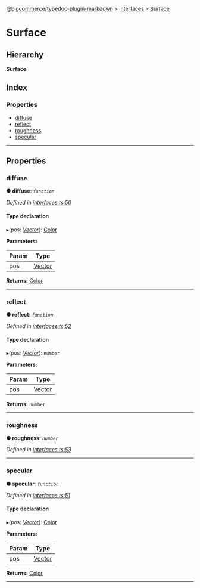 [@bigcommerce/typedoc-plugin-markdown](../README.md) > [interfaces](../modules/interfaces.md) > [Surface](../interfaces/interfaces.surface.md)

# Surface

## Hierarchy

**Surface**

## Index

### Properties

* [diffuse](interfaces.surface.md#markdown-header-diffuse)
* [reflect](interfaces.surface.md#markdown-header-reflect)
* [roughness](interfaces.surface.md#markdown-header-roughness)
* [specular](interfaces.surface.md#markdown-header-specular)

---

## Properties

###  diffuse

**● diffuse**: *`function`*

*Defined in [interfaces.ts:50](https://bitbucket.org/owner/repository_name/src/master/interfaces.ts?fileviewer&amp;#x3D;file-view-default#interfaces.ts-50)*

#### Type declaration
▸(pos: *[Vector](../classes/vector.md)*): [Color](../classes/color.md)

**Parameters:**

| Param | Type |
| ------ | ------ |
| pos | [Vector](../classes/vector.md) |

**Returns:** [Color](../classes/color.md)

___

###  reflect

**● reflect**: *`function`*

*Defined in [interfaces.ts:52](https://bitbucket.org/owner/repository_name/src/master/interfaces.ts?fileviewer&amp;#x3D;file-view-default#interfaces.ts-52)*

#### Type declaration
▸(pos: *[Vector](../classes/vector.md)*): `number`

**Parameters:**

| Param | Type |
| ------ | ------ |
| pos | [Vector](../classes/vector.md) |

**Returns:** `number`

___

###  roughness

**● roughness**: *`number`*

*Defined in [interfaces.ts:53](https://bitbucket.org/owner/repository_name/src/master/interfaces.ts?fileviewer&amp;#x3D;file-view-default#interfaces.ts-53)*

___

###  specular

**● specular**: *`function`*

*Defined in [interfaces.ts:51](https://bitbucket.org/owner/repository_name/src/master/interfaces.ts?fileviewer&amp;#x3D;file-view-default#interfaces.ts-51)*

#### Type declaration
▸(pos: *[Vector](../classes/vector.md)*): [Color](../classes/color.md)

**Parameters:**

| Param | Type |
| ------ | ------ |
| pos | [Vector](../classes/vector.md) |

**Returns:** [Color](../classes/color.md)

___

